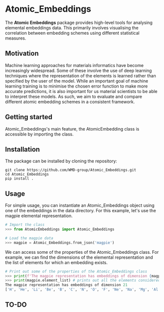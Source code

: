 Atomic_Embeddings
====

The **Atomic Embeddings** package provides high-level tools for analysing elemental 
embeddings data. This primarily involves visualising the correlation between 
embedding schemes using different statistical measures.

Motivation
--------

Machine learning approaches for materials informatics have become increasingly 
widespread. Some of these involve the use of deep learning 
techniques where the representation of the elements is learned 
rather than specified by the user of the model. While an important goal of 
machine learning training is to minimise the chosen error function to make more 
accurate predictions, it is also important for us material scientists to be able 
to interpret these models. As such, we aim to evaluate and compare different atomic embedding
schemes in a consistent framework. 

Getting started
--------
Atomic_Embeddings's main feature, the AtomicEmbedding class is accessible by 
importing the class.

Installation
--------
The package can be installed by cloning the repository:

```
git clone https://github.com/WMD-group/Atomic_Embeddings.git
cd Atomic_Embeddings
pip install .
```
Usage
--------
For simple usage, you can instantiate an Atomic_Embeddings object using one of the embeddings in the data directory. For this example, let's use the magpie elemental representation.

```python
# Import the class
>>> from AtomicEmbeddings import Atomic_Embeddings

# Load the magpie data
>>> magpie = Atomic_Embeddings.from_json('magpie')
```

We can access some of the properties of the Atomic_Embeddings class. For example, we can find the dimensions of the elemental representation and the list of elements for which an embedding exists.
```python
# Print out some of the properties of the Atomic_Embeddings class
>>> print(f'The magpie representation has embeddings of dimension {magpie.dim}') 
>>> print(magpie.element_list) # prints out all the elements considered for this representation
The magpie representation has embeddings of dimension 21
['H', 'He', 'Li', 'Be', 'B', 'C', 'N', 'O', 'F', 'Ne', 'Na', 'Mg', 'Al', 'Si', 'P', 'S', 'Cl', 'Ar', 'K', 'Ca', 'Sc', 'Ti', 'V', 'Cr', 'Mn', 'Fe', 'Co', 'Ni', 'Cu', 'Zn', 'Ga', 'Ge', 'As', 'Se', 'Br', 'Kr', 'Rb', 'Sr', 'Y', 'Zr', 'Nb', 'Mo', 'Tc', 'Ru', 'Rh', 'Pd', 'Ag', 'Cd', 'In', 'Sn', 'Sb', 'Te', 'I', 'Xe', 'Cs', 'Ba', 'La', 'Ce', 'Pr', 'Nd', 'Pm', 'Sm', 'Eu', 'Gd', 'Tb', 'Dy', 'Ho', 'Er', 'Tm', 'Yb', 'Lu', 'Hf', 'Ta', 'W', 'Re', 'Os', 'Ir', 'Pt', 'Au', 'Hg', 'Tl', 'Pb', 'Bi', 'Po', 'At', 'Rn', 'Fr', 'Ra', 'Ac', 'Th', 'Pa', 'U', 'Np', 'Pu', 'Am', 'Cm', 'Bk']
```

TO-DO
--------
